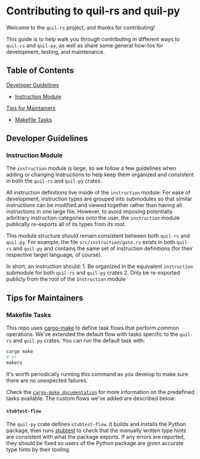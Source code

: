 # Contributing to quil-rs and quil-py

Welcome to the `quil-rs` project, and thanks for contributing!

This guide is to help walk you through contributing in different ways to `quil-rs` and `quil-py`,
as well as share some general how-tos for development, testing, and maintenance.

## Table of Contents

[Developer Guidelines](#developer-guidelines)

- [Instruction Module](#instruction-module)

[Tips for Maintainers](#tips-for-maintainers)

- [Makefile Tasks](#makefiles-tasks)

## Developer Guidelines

### Instruction Module

The `instruction` module is large, so we follow a few guidelines when adding or changing instructions to help keep
them organized and consistent in both the `quil-rs` and `quil-py` crates.

All instruction definitions live inside of the `instruction` module. For ease of development,
instruction types are grouped into submodules so that similar instructions can be modified and viewed together
rather than having all instructions in one large file. However, to avoid imposing potentially arbritrary
instruction categories onto the user, the `instruction` module publically re-exports all of its types from
its root. 

This module structure should remain consistent between both `quil-rs` and `quil-py`. For example, the file
`src/instruction/gate.rs` exists in both `quil-rs` and `quil-py` and contains the same set of instruction
definitions (for their respective target language, of course). 

In short, an instruction should:
    1. Be organized in the equivalent `instruction` submodule for both `quil-rs` and `quil-py` crates
    2. Only be re-exported publicly from the root of the `Instruction` module

## Tips for Maintainers

### Makefile Tasks

This repo uses [cargo-make](https://github.com/sagiegurari/cargo-make) to define task flows that perform
common operations. We've extended the default flow with tasks specific to the `quil-rs` and `quil-py`
crates. You can run the default task with:

```sh
cargo make
# or
makers
```

It's worth periodically running this command as you develop to make sure there are no unexpected failures.

Check the [`cargo-make documentation`](https://github.com/sagiegurari/cargo-make#predefined-makefiles) for
more information on the predefined tasks available. The custom flows we've added are described below:

#### `stubtest-flow`

The `quil-py` crate defines `stubtest-flow`. It builds and installs the Python package, then runs
[stubtest](https://mypy.readthedocs.io/en/stable/stubtest.html) to check that the manually written type hints
are consistent with what the package exports. If any errors are reported, they should be fixed so users
of the Python package are given accurate type hints by their tooling.
